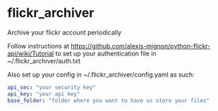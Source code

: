 # flickr_archiver
Archive your flickr account periodically

Follow instructions at https://github.com/alexis-mignon/python-flickr-api/wiki/Tutorial
to set up your authentication file in ~/.flickr_archiver/auth.txt

Also set up your config in ~/.flickr_archiver/config.yaml as such:

```yaml
api_sec: "your security key"
api_key: "your api key"
base_folder: "folder where you want to have us store your files"
```
